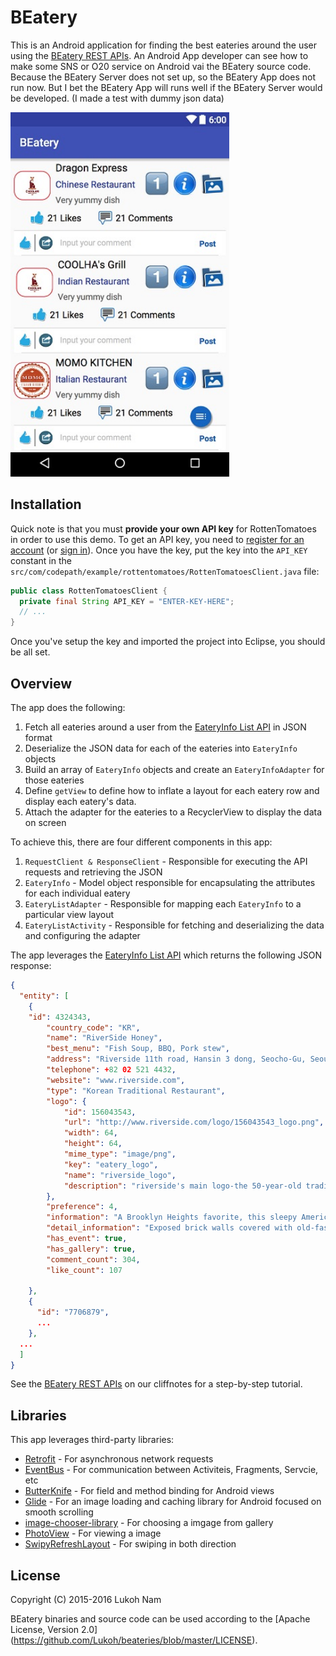 # BEatery

This is an Android application for finding the best eateries around the user using the [BEatery REST APIs](https://github.com/Lukoh/beateries/blob/master/BEatery%20REST%20APIs.pdf). An Android App developer can see how to make some SNS or O20 service on Android vai the BEatery source code. Because the BEatery Server does not set up, so the BEatery App does not run now. But I bet the BEatery App will runs well if the BEatery Server would be developed. (I made a test with dummy json data)

<img src="https://github.com/Lukoh/beateries/blob/master/BEatery.jpg" alt="Screen Demo" width="350" />
&nbsp;

## Installation

Quick note is that you must **provide your own API key** for RottenTomatoes in order to use this demo. To get an API key, you need to [register for an account](http://developer.rottentomatoes.com/member/register) (or [sign in](https://secure.mashery.com/login/developer.rottentomatoes.com/)). Once you have the key, put the key into the `API_KEY` constant in the `src/com/codepath/example/rottentomatoes/RottenTomatoesClient.java` file: 

```java
public class RottenTomatoesClient {
  private final String API_KEY = "ENTER-KEY-HERE";
  // ...
}
```

Once you've setup the key and imported the project into Eclipse, you should be all set.

## Overview

The app does the following:

1. Fetch all eateries around a user from the [EateryInfo List API](https://github.com/Lukoh/beateries/blob/master/EateryList%20API.pdf) in JSON format
2. Deserialize the JSON data for each of the eateries into `EateryInfo` objects
3. Build an array of `EateryInfo` objects and create an `EateryInfoAdapter` for those eateries
4. Define `getView` to define how to inflate a layout for each eatery row and display each eatery's data.
5. Attach the adapter for the eateries to a RecyclerView to display the data on screen

To achieve this, there are four different components in this app:

1. `RequestClient & ResponseClient` - Responsible for executing the API requests and retrieving the JSON
2. `EateryInfo` - Model object responsible for encapsulating the attributes for each individual eatery
3. `EateryListAdapter` - Responsible for mapping each `EateryInfo` to a particular view layout
4. `EateryListActivity` - Responsible for fetching and deserializing the data and configuring the adapter

The app leverages the [EateryInfo List API](https://github.com/Lukoh/beateries/blob/master/BEatery%20REST%20APIs.pdf) which returns the following JSON response:

```json
{
  "entity": [
    {
	"id": 4324343,
    	"country_code": "KR",
    	"name": "RiverSide Honey",
    	"best_menu": "Fish Soup, BBQ, Pork stew",
    	"address": "Riverside 11th road, Hansin 3 dong, Seocho-Gu, Seoul",
    	"telephone": +82 02 521 4432,
    	"website": "www.riverside.com",
    	"type": "Korean Traditional Restaurant",
    	"logo": {
      		"id": 156043543,
      		"url": "http://www.riverside.com/logo/156043543_logo.png",
      		"width": 64,
      		"height": 64,
      		"mime_type": "image/png",
      		"key": "eatery_logo",
      		"name": "riverside_logo",
      		"description": "riverside's main logo-the 50-year-old tradition of making…"
    	},
    	"preference": 4,
   	    "information": "A Brooklyn Heights favorite, this sleepy American tavern is a…",
    	"detail_information": "Exposed brick walls covered with old-fashioned clocks…",
    	"has_event": true,
    	"has_gallery": true,
    	"comment_count": 304,
    	"like_count": 107

    },
    {
      "id": "7706879",
      ...
    },
  ...
  ]
}
```

See the [BEatery REST APIs](http://guides.thecodepath.com/android/Rotten-Tomatoes-Networking-Tutorial) on our cliffnotes for a step-by-step tutorial.

## Libraries

This app leverages third-party libraries:

 * [Retrofit](http://square.github.io/retrofit/) - For asynchronous network requests
 * [EventBus](http://greenrobot.org/eventbus/) - For communication between Activiteis, Fragments, Servcie, etc
 * [ButterKnife](http://jakewharton.github.io/butterknife/) - For field and method binding for Android views
 * [Glide](https://github.com/bumptech/glide) - For an image loading and caching library for Android focused on smooth scrolling
 * [image-chooser-library](https://github.com/coomar2841/image-chooser-library) - For choosing a imgage from gallery
 * [PhotoView](https://github.com/chrisbanes/PhotoView) - For viewing a image
 * [SwipyRefreshLayout](https://github.com/OrangeGangsters/SwipyRefreshLayout) - For swiping in both direction

## License

Copyright (C) 2015-2016 Lukoh Nam

BEatery binaries and source code can be used according to the [Apache License, Version 2.0] (https://github.com/Lukoh/beateries/blob/master/LICENSE).
